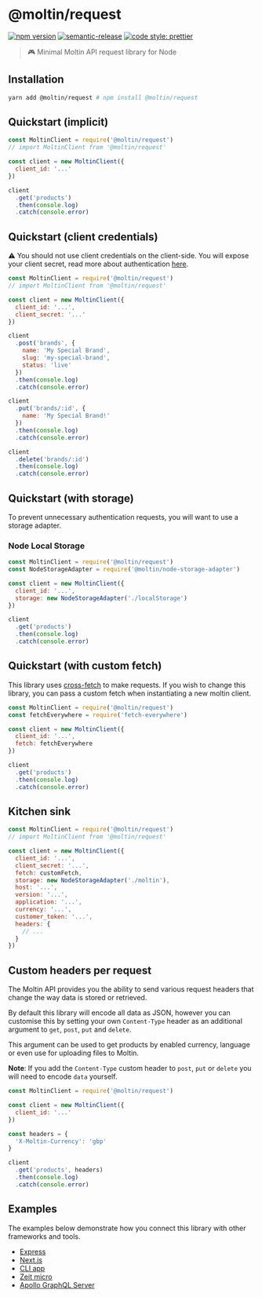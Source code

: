 # @moltin/request

[![npm version](https://img.shields.io/npm/v/@moltin/request.svg)](https://www.npmjs.com/package/@moltin/request) [![semantic-release](https://img.shields.io/badge/%20%20%F0%9F%93%A6%F0%9F%9A%80-semantic--release-e10079.svg)](https://github.com/semantic-release/semantic-release) [![code style: prettier](https://img.shields.io/badge/code_style-prettier-ff69b4.svg?style=flat-square)](https://github.com/prettier/prettier)

> 🎮 Minimal Moltin API request library for Node

## Installation

```bash
yarn add @moltin/request # npm install @moltin/request
```

## Quickstart (implicit)

```js
const MoltinClient = require('@moltin/request')
// import MoltinClient from '@moltin/request'

const client = new MoltinClient({
  client_id: '...'
})

client
  .get('products')
  .then(console.log)
  .catch(console.error)
```

## Quickstart (client credentials)

⚠️ You should not use client credentials on the client-side. You will expose your client secret, read more about authentication [here](https://docs.moltin.com/basics/authentication).

```js
const MoltinClient = require('@moltin/request')
// import MoltinClient from '@moltin/request'

const client = new MoltinClient({
  client_id: '...',
  client_secret: '...'
})

client
  .post('brands', {
    name: 'My Special Brand',
    slug: 'my-special-brand',
    status: 'live'
  })
  .then(console.log)
  .catch(console.error)

client
  .put('brands/:id', {
    name: 'My Special Brand!'
  })
  .then(console.log)
  .catch(console.error)

client
  .delete('brands/:id')
  .then(console.log)
  .catch(console.error)
```

## Quickstart (with storage)

To prevent unnecessary authentication requests, you will want to use a storage adapter.

### Node Local Storage

```js
const MoltinClient = require('@moltin/request')
const NodeStorageAdapter = require('@moltin/node-storage-adapter')

const client = new MoltinClient({
  client_id: '...',
  storage: new NodeStorageAdapter('./localStorage')
})

client
  .get('products')
  .then(console.log)
  .catch(console.error)
```

## Quickstart (with custom fetch)

This library uses [cross-fetch](https://github.com/lquixada/cross-fetch) to make requests. If you wish to change this library, you can pass a custom fetch when instantiating a new moltin client.

```js
const MoltinClient = require('@moltin/request')
const fetchEverywhere = require('fetch-everywhere')

const client = new MoltinClient({
  client_id: '...',
  fetch: fetchEverywhere
})

client
  .get('products')
  .then(console.log)
  .catch(console.error)
```

## Kitchen sink

```js
const MoltinClient = require('@moltin/request')
// import MoltinClient from '@moltin/request'

const client = new MoltinClient({
  client_id: '...',
  client_secret: '...',
  fetch: customFetch,
  storage: new NodeStorageAdapter('./moltin'),
  host: '...',
  version: '...',
  application: '...',
  currency: '...',
  customer_token: '...',
  headers: {
    // ...
  }
})
```

## Custom headers per request

The Moltin API provides you the ability to send various request headers that change the way data is stored or retrieved.

By default this library will encode all data as JSON, however you can customise this by setting your own `Content-Type` header as an additional argument to `get`, `post`, `put` and `delete`.

This argument can be used to get products by enabled currency, language or even use for uploading files to Moltin.

**Note**: If you add the `Content-Type` custom header to `post`, `put` or `delete` you will need to encode `data` yourself.

```js
const MoltinClient = require('@moltin/request')

const client = new MoltinClient({
  client_id: '...'
})

const headers = {
  'X-Moltin-Currency': 'gbp'
}

client
  .get('products', headers)
  .then(console.log)
  .catch(console.error)
```

## Examples

The examples below demonstrate how you connect this library with other frameworks and tools.

- [Express](/examples/express)
- [Next.js](/examples/next)
- [CLI app](/examples/cli-app)
- [Zeit micro](/examples/micro)
- [Apollo GraphQL Server](/examples/apollo-server)
